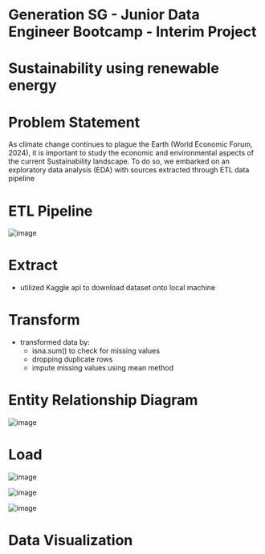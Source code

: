 # Generation SG - Junior Data Engineer Bootcamp - Interim Project

# Sustainability using renewable energy

# Problem Statement
As climate change continues to plague the Earth (World Economic Forum, 2024),  it is important to study the economic and environmental aspects of the current Sustainability landscape.
To do so, we embarked on an exploratory data analysis (EDA) with sources extracted through ETL data pipeline

# ETL Pipeline
![image](https://github.com/user-attachments/assets/b377c1b8-f876-4214-813a-7c0be4243ef0)

# Extract
- utilized Kaggle api to download dataset onto local machine

# Transform
- transformed data by:
  - isna.sum() to check for missing values
  - dropping duplicate rows
  - impute missing values using mean method

# Entity Relationship Diagram
![image](https://github.com/user-attachments/assets/dd099a28-8124-4585-8474-8a8bebedcb2b)

# Load
![image](https://github.com/user-attachments/assets/a7c7bf72-a2c9-4d02-bd38-a445af5d4d94)

![image](https://github.com/user-attachments/assets/f085743c-ef1a-407a-94ec-3d6614806f43)

![image](https://github.com/user-attachments/assets/48e08087-bc18-4a3e-90fc-3f2227c94e18)

# Data Visualization
[](https://public.tableau.com/views/GlobalSustainability_17244000995580/JDEinterimproject?:language=en-GB&:sid=&:redirect=auth&:display_count=n&:origin=viz_share_link)







